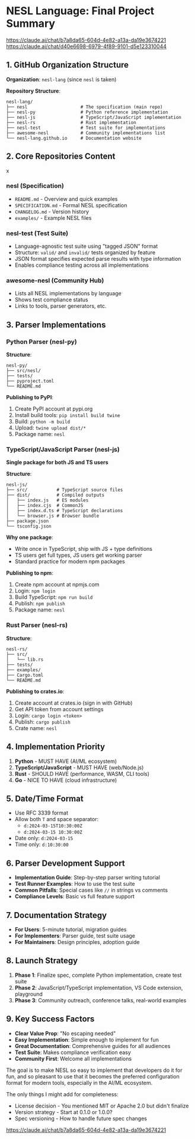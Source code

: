 # NESL Language: Final Project Summary

https://claude.ai/chat/b7a8da65-604d-4e82-a13a-da19e3674221
https://claude.ai/chat/d40e6698-6979-4f89-9101-d5e123310044

## 1. GitHub Organization Structure
**Organization**: `nesl-lang` (since `nesl` is taken)

**Repository Structure**:
```
nesl-lang/
├── nesl                    # The specification (main repo)
├── nesl-py                 # Python reference implementation
├── nesl-js                 # TypeScript/JavaScript implementation
├── nesl-rs                 # Rust implementation
├── nesl-test               # Test suite for implementations
├── awesome-nesl            # Community implementations list
└── nesl-lang.github.io     # Documentation website
```

## 2. Core Repositories Content
x
### nesl (Specification)
- `README.md` - Overview and quick examples
- `SPECIFICATION.md` - Formal NESL specification
- `CHANGELOG.md` - Version history
- `examples/` - Example NESL files

### nesl-test (Test Suite)
- Language-agnostic test suite using "tagged JSON" format
- Structure: `valid/` and `invalid/` tests organized by feature
- JSON format specifies expected parse results with type information
- Enables compliance testing across all implementations

### awesome-nesl (Community Hub)
- Lists all NESL implementations by language
- Shows test compliance status
- Links to tools, parser generators, etc.

## 3. Parser Implementations

### Python Parser (nesl-py)
**Structure**:
```
nesl-py/
├── src/nesl/
├── tests/
├── pyproject.toml
└── README.md
```

**Publishing to PyPI**:
1. Create PyPI account at pypi.org
2. Install build tools: `pip install build twine`
3. Build: `python -m build`
4. Upload: `twine upload dist/*`
5. Package name: `nesl`

### TypeScript/JavaScript Parser (nesl-js)
**Single package for both JS and TS users**

**Structure**:
```
nesl-js/
├── src/           # TypeScript source files
├── dist/          # Compiled outputs
│   ├── index.js   # ES modules
│   ├── index.cjs  # CommonJS
│   ├── index.d.ts # TypeScript declarations
│   └── browser.js # Browser bundle
├── package.json
└── tsconfig.json
```

**Why one package**: 
- Write once in TypeScript, ship with JS + type definitions
- TS users get full types, JS users get working parser
- Standard practice for modern npm packages

**Publishing to npm**:
1. Create npm account at npmjs.com
2. Login: `npm login`
3. Build TypeScript: `npm run build`
4. Publish: `npm publish`
5. Package name: `nesl`

### Rust Parser (nesl-rs)
**Structure**:
```
nesl-rs/
├── src/
│   └── lib.rs
├── tests/
├── examples/
├── Cargo.toml
└── README.md
```

**Publishing to crates.io**:
1. Create account at crates.io (sign in with GitHub)
2. Get API token from account settings
3. Login: `cargo login <token>`
4. Publish: `cargo publish`
5. Crate name: `nesl`

## 4. Implementation Priority
1. **Python** - MUST HAVE (AI/ML ecosystem)
2. **TypeScript/JavaScript** - MUST HAVE (web/Node.js)
3. **Rust** - SHOULD HAVE (performance, WASM, CLI tools)
4. **Go** - NICE TO HAVE (cloud infrastructure)

## 5. Date/Time Format
- Use RFC 3339 format
- Allow both `T` and space separator:
  - `d:2024-03-15T10:30:00Z`
  - `d:2024-03-15 10:30:00Z`
- Date only: `d:2024-03-15`
- Time only: `d:10:30:00`

## 6. Parser Development Support
- **Implementation Guide**: Step-by-step parser writing tutorial
- **Test Runner Examples**: How to use the test suite
- **Common Pitfalls**: Special cases like `//` in strings vs comments
- **Compliance Levels**: Basic vs full feature support

## 7. Documentation Strategy
- **For Users**: 5-minute tutorial, migration guides
- **For Implementers**: Parser guide, test suite usage
- **For Maintainers**: Design principles, adoption guide

## 8. Launch Strategy
1. **Phase 1**: Finalize spec, complete Python implementation, create test suite
2. **Phase 2**: JavaScript/TypeScript implementation, VS Code extension, playground
3. **Phase 3**: Community outreach, conference talks, real-world examples

## 9. Key Success Factors
- **Clear Value Prop**: "No escaping needed"
- **Easy Implementation**: Simple enough to implement for fun
- **Great Documentation**: Comprehensive guides for all audiences
- **Test Suite**: Makes compliance verification easy
- **Community First**: Welcome all implementations

The goal is to make NESL so easy to implement that developers do it for fun, and so pleasant to use that it becomes the preferred configuration format for modern tools, especially in the AI/ML ecosystem.

The only things I might add for completeness:

- License decision - You mentioned MIT or Apache 2.0 but didn't finalize
- Version strategy - Start at 0.1.0 or 1.0.0?
- Spec versioning - How to handle future spec changes

https://claude.ai/chat/b7a8da65-604d-4e82-a13a-da19e3674221